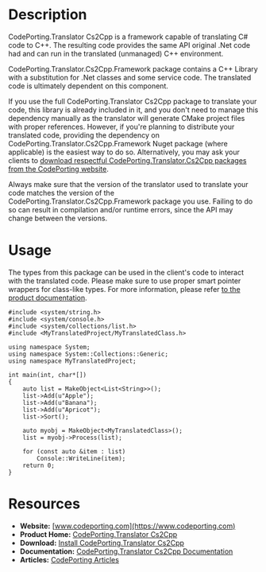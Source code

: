 ﻿# Description

CodePorting.Translator Cs2Cpp is a framework capable of translating C# code to C++. The resulting code provides the same API original .Net code had and can run in the translated (unmanaged) C++ environment.

CodePorting.Translator.Cs2Cpp.Framework package contains a C++ Library with a substitution for .Net classes and some service code. The translated code is ultimately dependent on this component.

If you use the full CodePorting.Translator Cs2Cpp package to translate your code, this library is already included in it, and you don't need to manage this dependency manually as the translator will generate CMake project files with proper references. However, if you're planning to distribute your translated code, providing the dependency on CodePorting.Translator.Cs2Cpp.Framework Nuget package (where applicable) is the easiest way to do so. Alternatively, you may ask your clients to [download respectful CodePorting.Translator.Cs2Cpp packages from the CodePorting website](https://products.codeporting.com/translator/csharp-to-cpp/release).

Always make sure that the version of the translator used to translate your code matches the version of the CodePorting.Translator.Cs2Cpp.Framework package you use. Failing to do so can result in compilation and/or runtime errors, since the API may change between the versions.

# Usage

The types from this package can be used in the client's code to interact with the translated code. Please make sure to use proper smart pointer wrappers for class-like types. For more information, please refer [to the product documentation](https://products.codeporting.com/translator/csharp-to-cpp).

```
#include <system/string.h>
#include <system/console.h>
#include <system/collections/list.h>
#include <MyTranslatedProject/MyTranslatedClass.h>

using namespace System;
using namespace System::Collections::Generic;
using namespace MyTranslatedProject;

int main(int, char*[])
{
    auto list = MakeObject<List<String>>();
    list->Add(u"Apple");
    list->Add(u"Banana");
    list->Add(u"Apricot");
    list->Sort();

    auto myobj = MakeObject<MyTranslatedClass>();
    list = myobj->Process(list);

    for (const auto &item : list)
        Console::WriteLine(item);
    return 0;
}
```

# Resources

* **Website:** [www.codeporting.com](https://www.codeporting.com)
* **Product Home:** [CodePorting.Translator Cs2Cpp](https://products.codeporting.com/translator/csharp-to-cpp)
* **Download:** [Install CodePorting.Translator Cs2Cpp](https://products.codeporting.com/translator/csharp-to-cpp/release)
* **Documentation:** [CodePorting.Translator Cs2Cpp Documentation](https://products.codeporting.com/translator/csharp-to-cpp)
* **Articles:** [CodePorting Articles](https://www.codeporting.com/articles)
